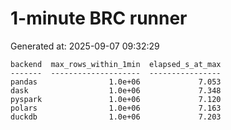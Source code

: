# 1-minute BRC runner

Generated at: 2025-09-07 09:32:29

```text
backend  max_rows_within_1min  elapsed_s_at_max
-------  --------------------  ----------------
pandas                1.0e+06             7.053
dask                  1.0e+06             7.348
pyspark               1.0e+06             7.120
polars                1.0e+06             7.163
duckdb                1.0e+06             7.203
```

